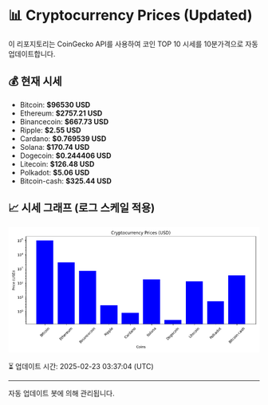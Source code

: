 
# 📊 Cryptocurrency Prices (Updated)

이 리포지토리는 CoinGecko API를 사용하여 코인 TOP 10 시세를 10분가격으로 자동 업데이트합니다.

## 💰 현재 시세
- Bitcoin: **$96530 USD**
- Ethereum: **$2757.21 USD**
- Binancecoin: **$667.73 USD**
- Ripple: **$2.55 USD**
- Cardano: **$0.769539 USD**
- Solana: **$170.74 USD**
- Dogecoin: **$0.244406 USD**
- Litecoin: **$126.48 USD**
- Polkadot: **$5.06 USD**
- Bitcoin-cash: **$325.44 USD**

## 📈 시세 그래프 (로그 스케일 적용)
![Crypto Prices](crypto_prices.png)

⏳ 업데이트 시간: 2025-02-23 03:37:04 (UTC)

---
자동 업데이트 봇에 의해 관리됩니다.
